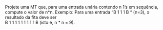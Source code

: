 Projete uma MT que, para uma entrada unária contendo n 1’s em sequência, compute o valor de n*n. Exemplo: Para uma entrada “B 1 1 1 B “ (n=3), o resultado da fita deve ser  
B 1 1 1 1 1 1 1 1 1 B (isto é, n * n = 9). 
